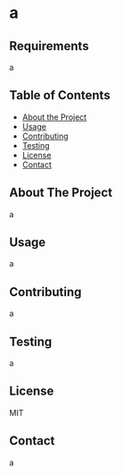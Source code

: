 # a

  ## Requirements

  a
  
  ## Table of Contents
  
  - [About the Project](#about-the-project)
  - [Usage](#usage)
  - [Contributing](#contributing)
  - [Testing](#testing)
  - [License](#license)
  - [Contact](#contact)
  
  ## About The Project

  a

  ## Usage
  
  a
  
  ## Contributing
  
  a
  
  ## Testing
  
  a
  
  ## License
  
  MIT
  
  ## Contact
  
  a
